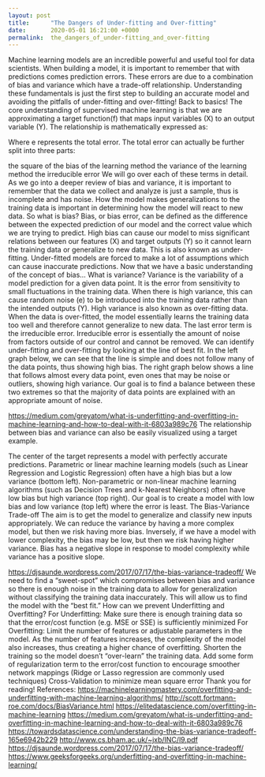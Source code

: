 ```yaml
---
layout: post
title:      "The Dangers of Under-fitting and Over-fitting"
date:       2020-05-01 16:21:00 +0000
permalink:  the_dangers_of_under-fitting_and_over-fitting
---
```



Machine learning models are an incredible powerful and useful tool for data scientists. When building a model, it is important to remember that with predictions comes prediction errors. These errors are due to a combination of bias and variance which have a trade-off relationship. Understanding these fundamentals is just the first step to building an accurate model and avoiding the pitfalls of under-fitting and over-fitting!
Back to basics!
The core understanding of supervised machine learning is that we are approximating a target function(f) that maps input variables (X) to an output variable (Y). The relationship is mathematically expressed as:

Where e represents the total error. The total error can actually be further split into three parts:

the square of the bias of the learning method
the variance of the learning method
the irreducible error
We will go over each of these terms in detail. As we go into a deeper review of bias and variance, it is important to remember that the data we collect and analyze is just a sample, thus is incomplete and has noise. How the model makes generalizations to the training data is important in determining how the model will react to new data.
So what is bias?
Bias, or bias error, can be defined as the difference between the expected prediction of our model and the correct value which we are trying to predict. High bias can cause our model to miss significant relations between our features (X) and target outputs (Y) so it cannot learn the training data or generalize to new data. This is also known as under-fitting. Under-fitted models are forced to make a lot of assumptions which can cause inaccurate predictions.
Now that we have a basic understanding of the concept of bias…
What is variance?
Variance is the variability of a model prediction for a given data point. It is the error from sensitivity to small fluctuations in the training data. When there is high variance, this can cause random noise (e) to be introduced into the training data rather than the intended outputs (Y). High variance is also known as over-fitting data. When the data is over-fitted, the model essentially learns the training data too well and therefore cannot generalize to new data.
The last error term is the irreducible error. Irreducible error is essentially the amount of noise from factors outside of our control and cannot be removed.
We can identify under-fitting and over-fitting by looking at the line of best fit. In the left graph below, we can see that the line is simple and does not follow many of the data points, thus showing high bias. The right graph below shows a line that follows almost every data point, even ones that may be noise or outliers, showing high variance. Our goal is to find a balance between these two extremes so that the majority of data points are explained with an appropriate amount of noise.

https://medium.com/greyatom/what-is-underfitting-and-overfitting-in-machine-learning-and-how-to-deal-with-it-6803a989c76
The relationship between bias and variance can also be easily visualized using a target example.

The center of the target represents a model with perfectly accurate predictions. Parametric or linear machine learning models (such as Linear Regression and Logistic Regression) often have a high bias but a low variance (bottom left). Non-parametric or non-linear machine learning algorithms (such as Decision Trees and k-Nearest Neighbors) often have low bias but high variance (top right). Our goal is to create a model with low bias and low variance (top left) where the error is least.
The Bias-Variance Trade-off
The aim is to get the model to generalize and classify new inputs appropriately. We can reduce the variance by having a more complex model, but then we risk having more bias. Inversely, if we have a model with lower complexity, the bias may be low, but then we risk having higher variance. Bias has a negative slope in response to model complexity while variance has a positive slope.

https://djsaunde.wordpress.com/2017/07/17/the-bias-variance-tradeoff/
We need to find a “sweet-spot” which compromises between bias and variance so there is enough noise in the training data to allow for generalization without classifying the training data inaccurately. This will allow us to find the model with the “best fit.”
How can we prevent Underfitting and Overfitting?
For Underfitting:
Make sure there is enough training data so that the error/cost function (e.g. MSE or SSE) is sufficiently minimized
For Overfitting:
Limit the number of features or adjustable parameters in the model. As the number of features increases, the complexity of the model also increases, thus creating a higher chance of overfitting.
Shorten the training so the model doesn’t “over-learn” the training data.
Add some form of regularization term to the error/cost function to encourage smoother network mappings (Ridge or Lasso regression are commonly used techniques)
Cross-Validation to minimize mean square error
Thank you for reading!
References:
https://machinelearningmastery.com/overfitting-and-underfitting-with-machine-learning-algorithms/
http://scott.fortmann-roe.com/docs/BiasVariance.html
https://elitedatascience.com/overfitting-in-machine-learning
https://medium.com/greyatom/what-is-underfitting-and-overfitting-in-machine-learning-and-how-to-deal-with-it-6803a989c76
https://towardsdatascience.com/understanding-the-bias-variance-tradeoff-165e6942b229
http://www.cs.bham.ac.uk/~jxb/INC/l9.pdf
https://djsaunde.wordpress.com/2017/07/17/the-bias-variance-tradeoff/
https://www.geeksforgeeks.org/underfitting-and-overfitting-in-machine-learning/
